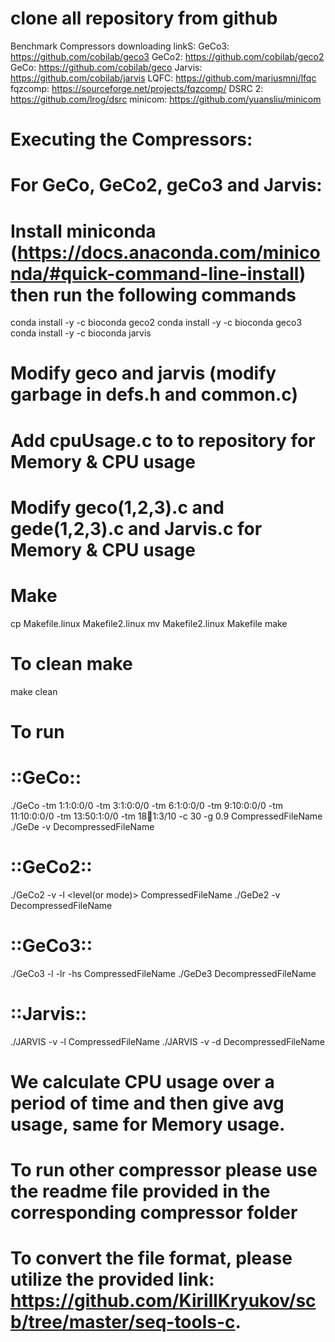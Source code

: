 # clone all repository from github
Benchmark Compressors downloading linkS:
GeCo3: https://github.com/cobilab/geco3
GeCo2: https://github.com/cobilab/geco2 
GeCo: https://github.com/cobilab/geco
Jarvis: https://github.com/cobilab/jarvis
LQFC: https://github.com/mariusmni/lfqc
fqzcomp: https://sourceforge.net/projects/fqzcomp/
DSRC 2: https://github.com/lrog/dsrc
minicom: https://github.com/yuansliu/minicom

# Executing the Compressors:

# For GeCo, GeCo2, geCo3 and Jarvis:

# Install miniconda (https://docs.anaconda.com/miniconda/#quick-command-line-install) then run the following commands

conda install -y -c bioconda geco2
conda install -y -c bioconda geco3
conda install -y -c bioconda jarvis

# Modify geco and jarvis (modify garbage in defs.h and common.c)

# Add cpuUsage.c to to repository for Memory & CPU usage

# Modify geco(1,2,3).c and gede(1,2,3).c and Jarvis.c for Memory & CPU usage

# Make

cp Makefile.linux Makefile2.linux
mv Makefile2.linux Makefile
make

# To clean make
make clean
 
# To run
# ::GeCo::
./GeCo -tm 1:1:0:0/0 -tm 3:1:0:0/0 -tm 6:1:0:0/0 -tm 9:10:0:0/0 -tm 11:10:0:0/0 -tm 13:50:1:0/0 -tm 18:100:1:3/10 -c 30 -g 0.9 CompressedFileName
./GeDe -v DecompressedFileName

# ::GeCo2::
./GeCo2 -v -l <level(or mode)> CompressedFileName
./GeDe2 -v DecompressedFileName

# ::GeCo3::
./GeCo3 -l <level> -lr <learning rate> -hs <hidden nodes> CompressedFileName
./GeDe3 DecompressedFileName

# ::Jarvis::
./JARVIS -v -l <level> CompressedFileName
./JARVIS -v -d DecompressedFileName

# We calculate CPU usage over a period of time and then give avg usage, same for Memory usage.

# To run other compressor please use the readme file provided in the corresponding compressor folder

# To convert the file format, please utilize the provided link: https://github.com/KirillKryukov/scb/tree/master/seq-tools-c.
